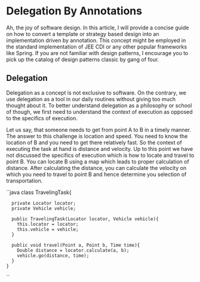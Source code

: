 # Delegation By Annotations

Ah, the joy of software design. In this article, I will provide a concise guide on how to convert a template or strategy based design into an implementation driven by annotation. This concept might be employed in the standard implementation of JEE CDI or any other popular frameworks like Spring. If you are not familiar with design patterns, I encourage you to pick up the catalog of design patterns classic by gang of four.

## Delegation

Delegation as a concept is not exclusive to software. On the contrary, we use delegation as a tool in our daily routines without giving too much thought about it. To better understand delegation as a philosophy or school of though, we first need to understand the context of execution as opposed to the specifics of execution. 

Let us say, that someone needs to get from point A to B in a timely manner. The answer to this challenge is location and speed. You need to know the location of B and you need to get there relatively fast. So the context of executing the task at hand is distance and velocity. Up to this point we have not discussed the specifics of execution which is how to locate and travel to point B. You can locate B using a map which leads to proper calculation of distance. After calculating the distance, you can calculate the velocity on which you need to travel to point B and hence determine you selection of transportation.

``java
    class TravelingTask{

      private Locator locator;
      private Vehicle vehicle; 

      public TravelingTask(Locator locator, Vehicle vehicle){
        this.locator = locator;
        this.vehicle = vehicle;
      } 

      public void travel(Point a, Point b, Time time){
        Double distance = locator.calculate(a, b);
        vehicle.go(distance, time);
      }
    }
``
      
